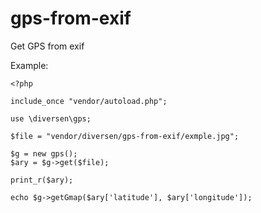 # gps-from-exif

Get GPS from exif

Example: 

~~~.php
<?php

include_once "vendor/autoload.php";

use \diversen\gps;

$file = "vendor/diversen/gps-from-exif/exmple.jpg";

$g = new gps();
$ary = $g->get($file);

print_r($ary);

echo $g->getGmap($ary['latitude'], $ary['longitude']);

~~~
 